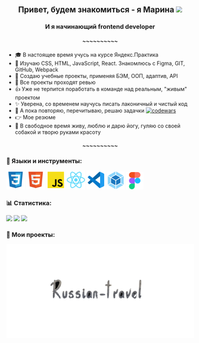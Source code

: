 <h2 align="center">Привет, будем знакомиться - я Марина</a> 
<img src="https://github.com/blackcater/blackcater/raw/main/images/Hi.gif" height="26"/></h2>
<h3 align="center">И я начинающий  frontend developer</h3>
<h4 align="center">~~~~~~~~~~</h4>
 
 - :mortar_board: В настоящее время учусь на курсе Яндекс.Практика
 - :mag_right:  Изучаю CSS, HTML, JavaScript, React. Знакомлюсь с Figma, GIT, GitHub, Webpack
 - :memo: Создаю учебные проекты, применяя БЭМ, ООП, адаптив, API
 - :eyes: Все проекты проходят ревью
 - :thumbsup:  Уже не терпится поработать в команде над реальным, "живым" проектом
 - :sparkles: Уверена, со временем научусь писать лаконичный и чистый код
 - :muscle:  А пока повторяю, перечитываю, решаю задачки [![codewars](https://www.codewars.com/users/gutmalina/badges/micro)](https://www.codewars.com/users/gutmalina/badges/micro) 
 - :point_right: Мое резюме
 - :dancer: В свободное время живу, люблю и дарю йогу, гуляю со своей собакой и творю руками красоту
 
<h4 align="center">~~~~~~~~~~</h4>
 
### :hammer: Языки и инструменты: 
<p padding="0"><img src="./image/file_type_css_icon_130661.svg" height="50"> 
<img src="./image/file_type_html_icon_130541.svg" height="50"> 
<img src="./image/file_type_js_official_icon_130509.svg" height="50"> 
<img src="./image/react_original_logo_icon_146374.svg" height="50"> 
<img src="./image/file_type_vscode_icon_130084.svg" height="50"> 
<img src="./image/webpack_original_logo_icon_146300.svg" height="48"> 
<img src="./image/figma_logo_icon_170157.svg" height="46"></p>

### :bar_chart: Статистика: 

![](https://github-profile-summary-cards.vercel.app/api/cards/repos-per-language?username=gutmalina&theme=github_dark) 
![](https://github-profile-summary-cards.vercel.app/api/cards/stats?username=gutmalina&theme=github_dark)
![](https://github-profile-summary-cards.vercel.app/api/cards/profile-details?username=gutmalina&theme=github_dark)
 
 ### :pushpin: Мои проекты: 
<a href="https://github.com/gutmalina/russian-travel.git"><img src="./image/Russian%20Travel%20(1).png" heaght="50"/></a>


 <!-- Ссылки -->
<!-- на репозиторий -->
<!-- [![Readme Card](https://github-readme-stats.vercel.app/api/pin/?username=gutmalina&repo=russian-travel)](https://github.com/gutmalina/russian-travel) -->
 
 <!-- на статистику подровная версия -->
<!-- [![Top Langs](https://github-readme-stats.vercel.app/api/top-langs/?username=gutmalina)](https://github.com/gutmalina/github-readme-stats) -->
          


 


<!-- на Codewars Большой (large):   -->
<!-- [![codewars](https://www.codewars.com/users/gutmalina/badges/large)](https://www.codewars.com/users/gutmalina/badges/large)    -->



<!-- не используется -->

<!-- ### Hi there 👋 -->

<!---ссылка на статистику Для компактной версии-->
<!-- [![Top Langs](https://github-readme-stats.vercel.app/api/top-langs/?username=gutmalina&layout=compact)](https://github.com/gutmalina/github-readme-stats) -->

<!-- ссылка на Codewars Маленький (small):   -->
<!-- [![codewars](https://www.codewars.com/users/gutmalina/badges/small)](https://www.codewars.com/users/gutmalina/badges/small)  -->

<!-- ссылка на Codewars Крошечный (micro):   -->
<!-- [![codewars](https://www.codewars.com/users/gutmalina/badges/micro)](https://www.codewars.com/users/gutmalina/badges/micro) -->

<!-- Бэйджики на языки и инструменты -->
<!--  ![Figma](https://img.shields.io/badge/figma-%23F24E1E.svg?style=for-the-badge&logo=figma&logoColor=white)
 NodeJS	![NodeJS](https://img.shields.io/badge/node.js-6DA55F?style=for-the-badge&logo=node.js&logoColor=white)
 ![React](https://img.shields.io/badge/react-%2320232a.svg?style=for-the-badge&logo=react&logoColor=%2361DAFB)
 ![React Router](https://img.shields.io/badge/React_Router-CA4245?style=for-the-badge&logo=react-router&logoColor=white)
 	![Webpack](https://img.shields.io/badge/webpack-%238DD6F9.svg?style=for-the-badge&logo=webpack&logoColor=black)
  ![JavaScript](https://img.shields.io/badge/javascript-%23323330.svg?style=for-the-badge&logo=javascript&logoColor=%23F7DF1E)
  ![HTML5](https://img.shields.io/badge/html5-%23E34F26.svg?style=for-the-badge&logo=html5&logoColor=white) -->
